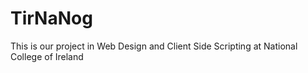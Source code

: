 # TirNaNog
This is our project in Web Design and Client Side Scripting at National College of Ireland
